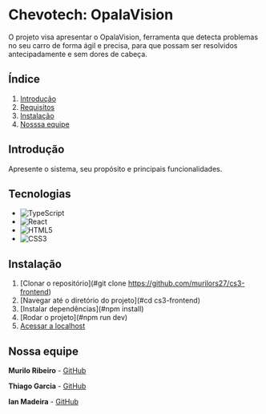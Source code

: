 # Chevotech: OpalaVision

O projeto visa apresentar o OpalaVision, ferramenta que detecta problemas no seu carro de forma ágil e precisa,
para que possam ser resolvidos antecipadamente e sem dores de cabeça.

## Índice
1. [Introdução](#introdução)
2. [Requisitos](#requisitos)
3. [Instalação](#instalação)
4. [Nosssa equipe](#nossa-equipe)

## Introdução

Apresente o sistema, seu propósito e principais funcionalidades.

## Tecnologias

* ![TypeScript](https://img.shields.io/badge/typescript-%23007ACC.svg?style=for-the-badge&logo=typescript&logoColor=white)
* ![React](https://img.shields.io/badge/react-%2320232a.svg?style=for-the-badge&logo=react&logoColor=%2361DAFB)
* ![HTML5](https://img.shields.io/badge/html5-%23E34F26.svg?style=for-the-badge&logo=html5&logoColor=white)
* ![CSS3](https://img.shields.io/badge/css3-%231572B6.svg?style=for-the-badge&logo=css3&logoColor=white)

## Instalação

1. [Clonar o repositório](#git clone https://github.com/murilors27/cs3-frontend)
2. [Navegar até o diretório do projeto](#cd cs3-frontend)
3. [Instalar dependências](#npm install)
4. [Rodar o projeto](#npm run dev)
5. [Acessar a localhost](#http://localhost:5173/)

## Nossa equipe

**Murilo Ribeiro** - [GitHub](https://github.com/murilors27)
 
**Thiago Garcia** - [GitHub](https://github.com/thiago-tonato)
 
**Ian Madeira** - [GitHub](https://github.com/IanMadeira)

